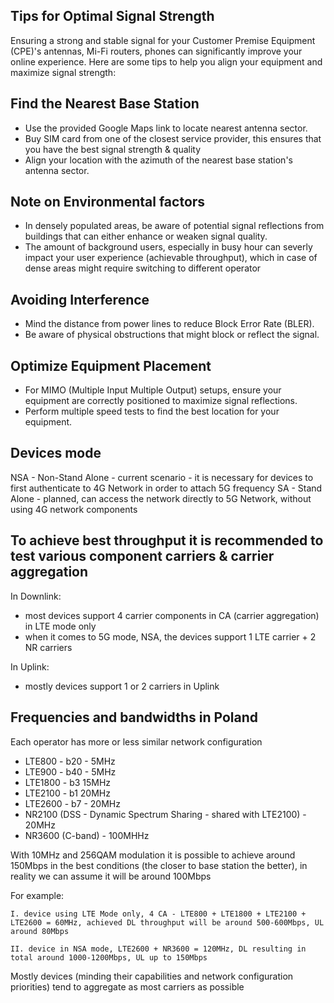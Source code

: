 ## Tips for Optimal Signal Strength

Ensuring a strong and stable signal for your Customer Premise Equipment (CPE)'s antennas, Mi-Fi routers, phones can significantly improve your online experience. Here are some tips to help you align your equipment and maximize signal strength:

## Find the Nearest Base Station

- Use the provided Google Maps link to locate nearest antenna sector.
- Buy SIM card from one of the closest service provider, this ensures that you have the best signal strength & quality
- Align your location with the azimuth of the nearest base station's antenna sector.

## Note on Environmental factors

- In densely populated areas, be aware of potential signal reflections from buildings that can either enhance or weaken signal quality. 
- The amount of background users, especially in busy hour can severly impact your user experience (achievable throughput), which in case of dense areas might require switching to different operator

## Avoiding Interference

- Mind the distance from power lines to reduce Block Error Rate (BLER).
- Be aware of physical obstructions that might block or reflect the signal.

## Optimize Equipment Placement

- For MIMO (Multiple Input Multiple Output) setups, ensure your equipment are correctly positioned to maximize signal reflections.
- Perform multiple speed tests to find the best location for your equipment.

## Devices mode

NSA - Non-Stand Alone - current scenario - it is necessary for devices to first authenticate to 4G Network in order to attach 5G frequency
SA - Stand Alone - planned, can access the network directly to 5G Network, without using 4G network components

## To achieve best throughput it is recommended to test various component carriers & carrier aggregation

In Downlink:

- most devices support 4 carrier components in CA (carrier aggregation) in LTE mode only
- when it comes to 5G mode, NSA, the devices support 1 LTE carrier + 2 NR carriers

In Uplink:
- mostly devices support 1 or 2 carriers in Uplink

## Frequencies and bandwidths in Poland

Each operator has more or less similar network configuration

- LTE800 - b20 - 5MHz
- LTE900 - b40 - 5MHz
- LTE1800 - b3 15MHz
- LTE2100 - b1 20MHz
- LTE2600 - b7 - 20MHz
- NR2100 (DSS - Dynamic Spectrum Sharing - shared with LTE2100) - 20MHz
- NR3600 (C-band) - 100MHHz

With 10MHz and 256QAM modulation it is possible to achieve around 150Mbps in the best conditions (the closer to base station the better), in reality we can assume it will be around 100Mbps

For example:

    I. device using LTE Mode only, 4 CA - LTE800 + LTE1800 + LTE2100 + LTE2600 = 60MHz, achieved DL throughput will be around 500-600Mbps, UL around 80Mbps
   
    II. device in NSA mode, LTE2600 + NR3600 = 120MHz, DL resulting in total around 1000-1200Mbps, UL up to 150Mbps 


Mostly devices (minding their capabilities and network configuration priorities) tend to aggregate as most carriers as possible 







